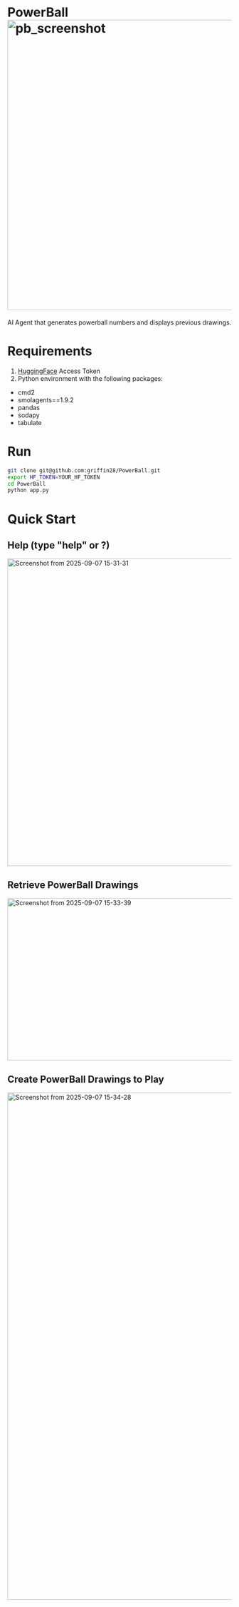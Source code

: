 
# PowerBall<img width="917" height="651" alt="pb_screenshot" src="https://github.com/user-attachments/assets/16acac1f-2cc8-4bd3-bbb3-2c21bd79ecaa" />

AI Agent that generates powerball numbers and displays previous drawings.

# Requirements
1. [HuggingFace](https://huggingface.co/) Access Token
2. Python environment with the following packages:
* cmd2
* smolagents==1.9.2
* pandas
* sodapy
* tabulate

# Run
```bash
git clone git@github.com:griffin28/PowerBall.git
export HF_TOKEN=YOUR_HF_TOKEN
cd PowerBall
python app.py
```

# Quick Start

## Help (type "help" or ?)

<img width="916" height="690" alt="Screenshot from 2025-09-07 15-31-31" src="https://github.com/user-attachments/assets/772222a1-c515-4e4f-8a3e-d69d4222dae5" />

## Retrieve PowerBall Drawings

<img width="1064" height="364" alt="Screenshot from 2025-09-07 15-33-39" src="https://github.com/user-attachments/assets/e1adf29d-64cb-4e6e-a577-c40e3601e648" />

## Create PowerBall Drawings to Play

<img width="1510" height="1138" alt="Screenshot from 2025-09-07 15-34-28" src="https://github.com/user-attachments/assets/e65fde24-4db5-4f92-b965-afc6d20c9dc0" />
